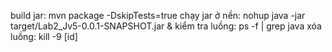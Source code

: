 build jar: mvn package -DskipTests=true
chạy jar ở nền: nohup java -jar target/Lab2_Jv5-0.0.1-SNAPSHOT.jar &
kiểm tra luồng: ps -f | grep java
xóa luồng: kill -9 [id]